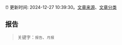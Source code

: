 :alarm_clock: 更新时间: 2024-12-27 10:39:30。[文章来源](/README.md)、[文章分类](/TAGS.md)

## 报告


> 关键字：`报告`、`月报`



